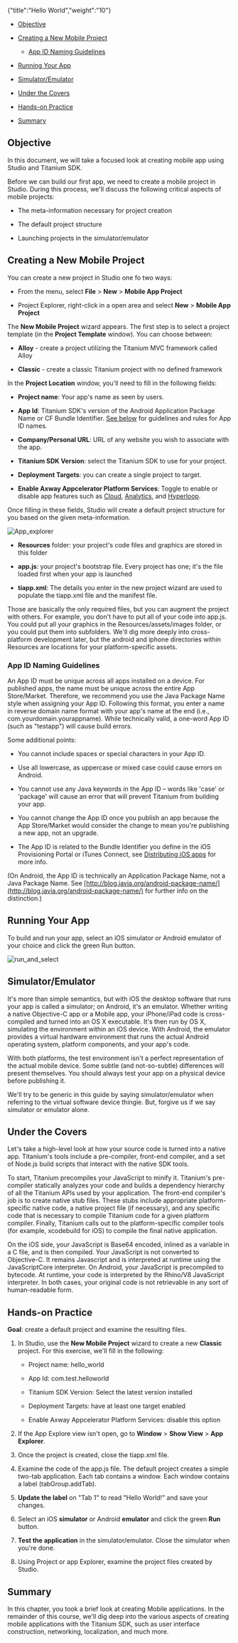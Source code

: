 {"title":"Hello World","weight":"10"} 

*   [Objective](#Objective)
    
*   [Creating a New Mobile Project](#CreatingaNewMobileProject)
    
    *   [App ID Naming Guidelines](#AppIDNamingGuidelines)
        
*   [Running Your App](#RunningYourApp)
    
*   [Simulator/Emulator](#Simulator/Emulator)
    
*   [Under the Covers](#UndertheCovers)
    
*   [Hands-on Practice](#Hands-onPractice)
    
*   [Summary](#Summary)
    

## Objective

In this document, we will take a focused look at creating mobile app using Studio and Titanium SDK.

Before we can build our first app, we need to create a mobile project in Studio. During this process, we'll discuss the following critical aspects of mobile projects:

*   The meta-information necessary for project creation
    
*   The default project structure
    
*   Launching projects in the simulator/emulator
    

## Creating a New Mobile Project

You can create a new project in Studio one fo two ways:

*   From the menu, select **File** \> **New** \> **Mobile App Project**
    
*   Project Explorer, right-click in a open area and select **New** \> **Mobile App Project**
    

The **New Mobile Project** wizard appears. The first step is to select a project template (in the **Project Template** window). You can choose between:

*   **Alloy** - create a project utilizing the Titanium MVC framework called Alloy
    
*   **Classic** - create a classic Titanium project with no defined framework
    

In the **Project Location** window, you'll need to fill in the following fields:

*   **Project name**: Your app's name as seen by users.
    
*   **App Id**: Titanium SDK's version of the Android Application Package Name or CF Bundle Identifier. [See below](#AppIDNamingGuidelines) for guidelines and rules for App ID names.
    
*   **Company/Personal URL**: URL of any website you wish to associate with the app.
    
*   **Titanium SDK Version**: select the Titanium SDK to use for your project.
    
*   **Deployment Targets**: you can create a single project to target.
    
*   **Enable Axway Appcelerator Platform Services**: Toggle to enable or disable app features such as [Cloud](/docs/appc/AMPLIFY_Appcelerator_Services/), [Analytics](/docs/appc/AMPLIFY_Appcelerator_Services/AMPLIFY_Appcelerator_Services_Guide/Appcelerator_Analytics/), and [Hyperloop](/docs/appc/Titanium_SDK/Titanium_SDK_Guide/Hyperloop/).
    

Once filling in these fields, Studio will create a default project structure for you based on the given meta-information.

![App_explorer](/Images/appc/download/attachments/29004884/App_explorer.png)

*   **Resources** folder: your project's code files and graphics are stored in this folder
    
*   **app.js**: your project's bootstrap file. Every project has one; it's the file loaded first when your app is launched
    
*   **tiapp.xml**: The details you enter in the new project wizard are used to populate the tiapp.xml file and the manifest file.
    

Those are basically the only required files, but you can augment the project with others. For example, you don't have to put all of your code into app.js. You could put all your graphics in the Resources/assets/images folder, or you could put them into subfolders. We'll dig more deeply into cross-platform development later, but the android and iphone directories within Resources are locations for your platform-specific assets.

### App ID Naming Guidelines

An App ID must be unique across all apps installed on a device. For published apps, the name must be unique across the entire App Store/Market. Therefore, we recommend you use the Java Package Name style when assigning your App ID. Following this format, you enter a name in reverse domain name format with your app's name at the end (i.e., com.yourdomain.yourappname). While technically valid, a one-word App ID (such as "testapp") will cause build errors.

Some additional points:

*   You cannot include spaces or special characters in your App ID.
    
*   Use all lowercase, as uppercase or mixed case could cause errors on Android.
    
*   You cannot use any Java keywords in the App ID – words like 'case' or 'package' will cause an error that will prevent Titanium from building your app.
    
*   You cannot change the App ID once you publish an app because the App Store/Market would consider the change to mean you're publishing a new app, not an upgrade.
    
*   The App ID is related to the Bundle Identifier you define in the iOS Provisioning Portal or iTunes Connect, see [Distributing iOS apps](/docs/appc/Titanium_SDK/Titanium_SDK_Guide/Preparing_for_Distribution/Distributing_iOS_apps/) for more info.
    

(On Android, the App ID is technically an Application Package Name, not a Java Package Name. See [http://blog.javia.org/android-package-name/](http://blog.javia.org/android-package-name/) for further info on the distinction.)

## Running Your App

To build and run your app, select an iOS simulator or Android emulator of your choice and click the green Run button.

![run_and_select](/Images/appc/download/attachments/29004884/run_and_select.png)

## Simulator/Emulator

It's more than simple semantics, but with iOS the desktop software that runs your app is called a simulator; on Android, it's an emulator. Whether writing a native Objective-C app or a Mobile app, your iPhone/iPad code is cross-compiled and turned into an OS X executable. It's then run by OS X, simulating the environment within an iOS device. With Android, the emulator provides a virtual hardware environment that runs the actual Android operating system, platform components, and your app's code.

With both platforms, the test environment isn't a perfect representation of the actual mobile device. Some subtle (and not-so-subtle) differences will present themselves. You should always test your app on a physical device before publishing it.

We'll try to be generic in this guide by saying simulator/emulator when referring to the virtual software device thingie. But, forgive us if we say simulator or emulator alone.

## Under the Covers

Let's take a high-level look at how your source code is turned into a native app. Titanium's tools include a pre-compiler, front-end compiler, and a set of Node.js build scripts that interact with the native SDK tools.

To start, Titanium precompiles your JavaScript to minify it. Titanium's pre-compiler statically analyzes your code and builds a dependency hierarchy of all the Titanium APIs used by your application. The front-end compiler's job is to create native stub files. These stubs include appropriate platform-specific native code, a native project file (if necessary), and any specific code that is necessary to compile Titanium code for a given platform compiler. Finally, Titanium calls out to the platform-specific compiler tools (for example, xcodebuild for iOS) to compile the final native application.

On the iOS side, your JavaScript is Base64 encoded, inlined as a variable in a C file, and is then compiled. Your JavaScript is not converted to Objective-C. It remains Javascript and is interpreted at runtime using the JavaScriptCore interpreter. On Android, your JavaScript is precompiled to bytecode. At runtime, your code is interpreted by the Rhino/V8 JavaScript interpreter. In both cases, your original code is not retrievable in any sort of human-readable form.

## Hands-on Practice

**Goal**: create a default project and examine the resulting files.

1.  In Studio, use the **New Mobile Project** wizard to create a new **Classic** project. For this exercise, we'll fill in the following:
    
    *   Project name: hello\_world
        
    *   App Id: com.test.helloworld
        
    *   Titanium SDK Version: Select the latest version installed
        
    *   Deployment Targets: have at least one target enabled
        
    *   Enable Axway Appcelerator Platform Services: disable this option
        
2.  If the App Explore view isn't open, go to **Window** > **Show View** > **App Explorer**.
    
3.  Once the project is created, close the tiapp.xml file.
    
4.  Examine the code of the app.js file. The default project creates a simple two-tab application. Each tab contains a window. Each window contains a label (tabGroup.addTab).
    
5.  **Update the label** on "Tab 1" to read "Hello World!" and save your changes.
    
6.  Select an iOS **simulator** or Android **emulator** and click the green **Run** button.
    
7.  **Test the application** in the simulator/emulator. Close the simulator when you're done.
    
8.  Using Project or app Explorer, examine the project files created by Studio.
    

## Summary

In this chapter, you took a brief look at creating Mobile applications. In the remainder of this course, we'll dig deep into the various aspects of creating mobile applications with the Titanium SDK, such as user interface construction, networking, localization, and much more.